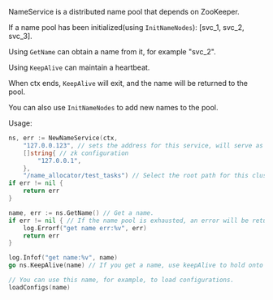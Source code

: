 NameService is a distributed name pool that depends on ZooKeeper.

If a name pool has been initialized(using `InitNameNodes`): [svc_1, svc_2, svc_3].

Using `GetName` can obtain a name from it, for example "svc_2".

Using `KeepAlive` can maintain a heartbeat.

When ctx ends, `KeepAlive` will exit, and the name will be returned to the pool.

You can also use `InitNameNodes` to add new names to the pool.

Usage:
```go
ns, err := NewNameService(ctx,
	"127.0.0.123", // sets the address for this service, will serve as its identifier.
	[]string{ // zk configuration
		"127.0.0.1",
	},
	"/name_allocator/test_tasks") // Select the root path for this cluster.
if err != nil {
	return err
}

name, err := ns.GetName() // Get a name.
if err != nil { // If the name pool is exhausted, an error will be returned.
	log.Errorf("get name err:%v", err)
	return err
}

log.Infof("get name:%v", name)
go ns.KeepAlive(name) // If you get a name, use keepAlive to hold onto it.

// You can use this name, for example, to load configurations.
loadConfigs(name)
```